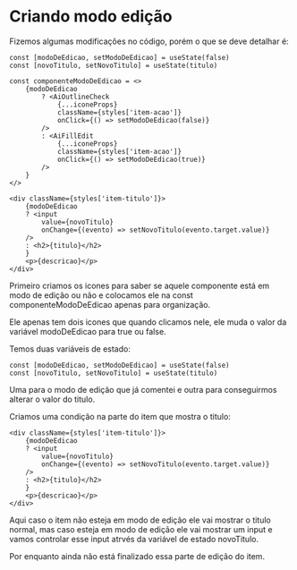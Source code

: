 # Criando modo edição

Fizemos algumas modificações no código, porém o que se deve detalhar é:

    const [modoDeEdicao, setModoDeEdicao] = useState(false)
    const [novoTitulo, setNovoTitulo] = useState(titulo)

    const componenteModoDeEdicao = <>
        {modoDeEdicao
            ? <AiOutlineCheck 
                {...iconeProps} 
                className={styles['item-acao']} 
                onClick={() => setModoDeEdicao(false)}
            />
            : <AiFillEdit 
                {...iconeProps} 
                className={styles['item-acao']} 
                onClick={() => setModoDeEdicao(true)}
            />
        }
    </>

    <div className={styles['item-titulo']}>
        {modoDeEdicao
        ? <input 
            value={novoTitulo} 
            onChange={(evento) => setNovoTitulo(evento.target.value)}
        />
        : <h2>{titulo}</h2>
        }
        <p>{descricao}</p>
    </div>

Primeiro criamos os icones para saber se aquele componente está em modo de edição ou não e colocamos ele na const componenteModoDeEdicao apenas para organização.

Ele apenas tem dois icones que quando clicamos nele, ele muda o valor da variável modoDeEdicao para true ou false.

Temos duas variáveis de estado:

    const [modoDeEdicao, setModoDeEdicao] = useState(false)
    const [novoTitulo, setNovoTitulo] = useState(titulo)

Uma para o modo de edição que já comentei e outra para conseguirmos alterar o valor do titulo.

Criamos uma condição na parte do item que mostra o titulo:

    <div className={styles['item-titulo']}>
        {modoDeEdicao
        ? <input 
            value={novoTitulo} 
            onChange={(evento) => setNovoTitulo(evento.target.value)}
        />
        : <h2>{titulo}</h2>
        }
        <p>{descricao}</p>
    </div>

Aqui caso o item não esteja em modo de edição ele vai mostrar o titulo normal, mas caso esteja em modo de edição ele vai mostrar um input e vamos controlar esse input atrvés da variável de estado novoTitulo.

Por enquanto ainda não está finalizado essa parte de edição do item.